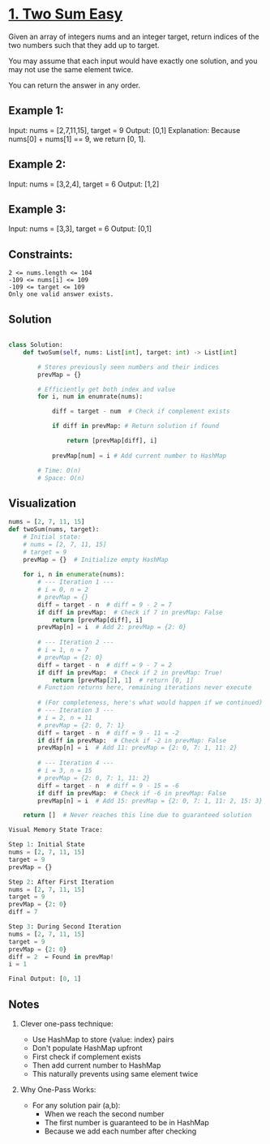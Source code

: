 # [1. Two Sum Easy](https://leetcode.com/problems/two-sum/description/)

Given an array of integers nums and an integer target, return indices of the two numbers such that they add up to target.

You may assume that each input would have exactly one solution, and you may not use the same element twice.

You can return the answer in any order.

## **Example 1:**

Input: nums = [2,7,11,15], target = 9
Output: [0,1]
Explanation: Because nums[0] + nums[1] == 9, we return [0, 1].

## **Example 2:**

Input: nums = [3,2,4], target = 6
Output: [1,2]

## **Example 3:**

Input: nums = [3,3], target = 6
Output: [0,1]

## **Constraints:**

    2 <= nums.length <= 104
    -109 <= nums[i] <= 109
    -109 <= target <= 109
    Only one valid answer exists.

## Solution
```python

class Solution:
    def twoSum(self, nums: List[int], target: int) -> List[int]

        # Stores previously seen numbers and their indices
        prevMap = {}

        # Efficiently get both index and value
        for i, num in enumrate(nums):

            diff = target - num  # Check if complement exists

            if diff in prevMap: # Return solution if found

                return [prevMap[diff], i]
            
            prevMap[num] = i # Add current number to HashMap

        # Time: O(n)
        # Space: O(n)

```
## **Visualization**
```python
nums = [2, 7, 11, 15]
def twoSum(nums, target):
    # Initial state:
    # nums = [2, 7, 11, 15]
    # target = 9
    prevMap = {}  # Initialize empty HashMap
    
    for i, n in enumerate(nums):
        # --- Iteration 1 ---
        # i = 0, n = 2
        # prevMap = {}
        diff = target - n  # diff = 9 - 2 = 7
        if diff in prevMap:  # Check if 7 in prevMap: False
            return [prevMap[diff], i]
        prevMap[n] = i  # Add 2: prevMap = {2: 0}
        
        # --- Iteration 2 ---
        # i = 1, n = 7
        # prevMap = {2: 0}
        diff = target - n  # diff = 9 - 7 = 2
        if diff in prevMap:  # Check if 2 in prevMap: True!
            return [prevMap[2], 1]  # return [0, 1]
        # Function returns here, remaining iterations never execute
        
        # (For completeness, here's what would happen if we continued)
        # --- Iteration 3 ---
        # i = 2, n = 11
        # prevMap = {2: 0, 7: 1}
        diff = target - n  # diff = 9 - 11 = -2
        if diff in prevMap:  # Check if -2 in prevMap: False
        prevMap[n] = i  # Add 11: prevMap = {2: 0, 7: 1, 11: 2}
        
        # --- Iteration 4 ---
        # i = 3, n = 15
        # prevMap = {2: 0, 7: 1, 11: 2}
        diff = target - n  # diff = 9 - 15 = -6
        if diff in prevMap:  # Check if -6 in prevMap: False
        prevMap[n] = i  # Add 15: prevMap = {2: 0, 7: 1, 11: 2, 15: 3}

    return []  # Never reaches this line due to guaranteed solution
```

```python
Visual Memory State Trace:

Step 1: Initial State
nums = [2, 7, 11, 15]
target = 9
prevMap = {}

Step 2: After First Iteration
nums = [2, 7, 11, 15]
target = 9
prevMap = {2: 0}
diff = 7

Step 3: During Second Iteration
nums = [2, 7, 11, 15]
target = 9
prevMap = {2: 0}
diff = 2  ← Found in prevMap!
i = 1

Final Output: [0, 1]
```
## Notes

1. Clever one-pass technique:
    - Use HashMap to store {value: index} pairs
    - Don't populate HashMap upfront
    - First check if complement exists
    - Then add current number to HashMap
    - This naturally prevents using same element twice

2. Why One-Pass Works:
    - For any solution pair (a,b):
        - When we reach the second number
        - The first number is guaranteed to be in HashMap
        - Because we add each number after checking